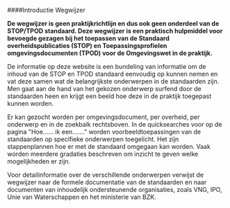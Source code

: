 ####Introductie Wegwijzer

**De wegwijzer is geen praktijkrichtlijn en dus ook geen onderdeel van de STOP/TPOD standaard. Deze wegwijzer 
is een praktisch hulpmiddel voor bevoegde gezagen bij het toepassen van de Standaard overheidspublicaties (STOP) 
en Toepassingsprofielen omgevingsdocumenten (TPOD) voor de Omgevingswet in de praktijk.**

De informatie op deze website is een bundeling van informatie om de inhoud van de STOP en TPOD standaard 
eenvoudig op kunnen nemen en vat deze samen wat de belangrijkste onderwerpen in de standaarden zijn. Men gaat aan 
de hand van het gekozen onderwerp surfend door de standaarden heen en krijgt een beeld hoe deze in de praktijk 
toegepast kunnen worden. 

Er kan gezocht worden per omgevingsdocument, per overheid, per onderwerp en in de zoekbalk rechtsboven.
In de quicksearches voor op de pagina "Hoe...... ik een......." worden voorbeeldtoepassingen van de standaarden
op specifieke onderwerpen toegelicht. Het zijn stappenplannen hoe er met de standaard
omgegaan kan worden. Vaak worden meerdere gradaties beschreven om inzicht te geven welke mogelijkheden er zijn.

Voor detailinformatie over de verschillende onderwerpen verwijst de wegwijzer naar de formele documentatie 
van de standaarden en naar documenten van inhoudelijk ondersteunende organisaties, zoals VNG, IPO, Unie van 
Waterschappen en het ministerie van BZK.


